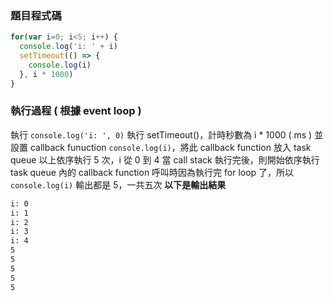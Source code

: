 ### 題目程式碼
``` js
for(var i=0; i<5; i++) {
  console.log('i: ' + i)
  setTimeout(() => {
    console.log(i)
  }, i * 1000)
}
```
### 執行過程 ( 根據 event loop )
執行 ```console.log('i: ', 0)```
執行 setTimeout()，計時秒數為 i * 1000 ( ms ) 並設置 callback funuction ```console.log(i)```，將此 callback function 放入 task queue
以上依序執行 5 次，i 從 0 到 4
當 call stack 執行完後，則開始依序執行 task queue 內的 callback function
呼叫時因為執行完 for loop 了，所以 ```console.log(i)``` 輸出都是 5，一共五次
**以下是輸出結果**
```bash
i: 0
i: 1
i: 2
i: 3
i: 4
5
5
5
5
5
```